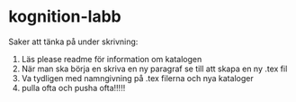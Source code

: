 # kognition-labb

Saker att tänka på under skrivning:
1. Läs please readme för information om katalogen
2. När man ska börja en skriva en ny paragraf se till att skapa en ny .tex fil
3. Va tydligen med namngivning på .tex filerna och nya kataloger
4. pulla ofta och pusha ofta!!!!!
